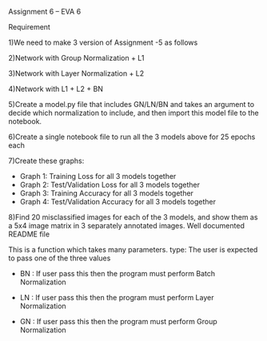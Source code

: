 Assignment 6 – EVA 6

Requirement

1)We need to make 3 version of Assignment -5 as follows

2)Network with Group Normalization + L1

3)Network with Layer Normalization + L2

4)Network with L1 + L2 + BN

5)Create a model.py file that includes GN/LN/BN and takes an argument to decide which normalization to include, and then import this model file to the notebook. 

6)Create a single notebook file to run all the 3 models above for 25 epochs each

7)Create these graphs:
 * Graph 1: Training Loss for all 3 models together
 * Graph 2: Test/Validation Loss for all 3 models together
 * Graph 3: Training Accuracy for all 3 models together
 * Graph 4: Test/Validation Accuracy for all 3 models together

8)Find 20 misclassified images for each of the 3 models, and show them as a 5x4 image matrix in 3 separately annotated images.
Well documented README file

This is a function which takes many parameters. type: The user is expected to pass one of the three values

 - BN : If user pass this then the program must perform Batch Normalization

 - LN : If user pass this then the program must perform Layer Normalization

 - GN : If user pass this then the program must perform Group Normalization
